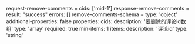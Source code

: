 request-remove-comments =
  cids: ['mid-1']
response-remove-comments =
  result: "success"
  errors: []
remove-comments-schema =
  type: 'object'
  additional-properties: false
  properties:
    cids:
      description: '要删除的评论id数组'
      type: 'array'
      required: true
      min-items: 1
      items:
        description: '评论id'
        type: 'string'
